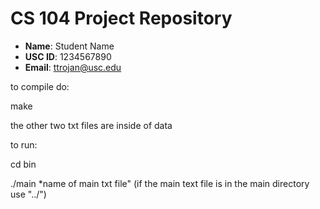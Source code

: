 # CS 104 Project Repository

- **Name**: Student Name
- **USC ID**: 1234567890
- **Email**: ttrojan@usc.edu



to compile do:

make



the other two txt files are inside of data


to run:

cd bin

./main *name of main txt file" (if the main text file is in the main directory use "../")


